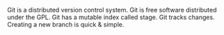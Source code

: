 Git is a distributed version control system.
Git is free software distributed under the GPL.
Git has a mutable index called stage.
Git tracks changes.
Creating a new branch is quick & simple.





